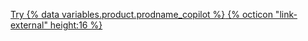 <a href="https://github.com/github-copilot/signup" target="_blank" class="btn btn-primary mt-3 mr-3 no-underline"><span>Try {% data variables.product.prodname_copilot %}</span> {% octicon "link-external" height:16 %}</a>